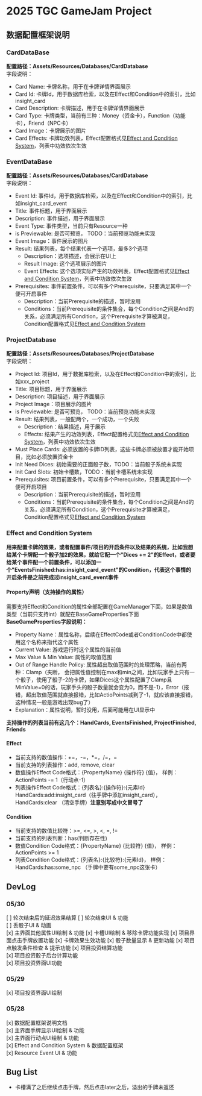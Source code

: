 # 2025 TGC GameJam Project

## 数据配置框架说明
### CardDataBase
**配置路径：Assets/Resources/Databases/CardDatabase**   
字段说明：  
* Card Name: 卡牌名称，用于在卡牌详情界面展示
* Card Id: 卡牌Id，用于数据库检索，以及在Effect和Condition中的索引，比如insight_card
* Card Description: 卡牌描述，用于在卡牌详情界面展示
* Card Type: 卡牌类型，当前有三种：Money（资金卡），Function（功能卡），Friend（NPC卡）
* Card Image：卡牌展示的图片
* Card Effects: 卡牌功效列表，Effect配置格式见<a href="### Effect and Condition System">Effect and Condition System</a>，列表中功效依次生效


### EventDataBase
**配置路径：Assets/Resources/Databases/CardDatabase**   
字段说明：  
* Event Id: 事件Id，用于数据库检索，以及在Effect和Condition中的索引，比如insight_card_event
* Title: 事件标题，用于界面展示
* Description: 事件描述，用于界面展示
* Event Type: 事件类型，当前只有Resource一种
* is Previewable: 是否可预览， TODO：当前预览功能未实现
* Event Image：事件展示的图片
* Result: 结果列表，每个结果代表一个选项，最多3个选项
  * Description：选项描述，会展示在UI上
  * Result Image: 这个选项展示的图片
  * Event Effects: 这个选项实际产生的功效列表，Effect配置格式见<a href="### Effect and Condition System">Effect and Condition System</a>，列表中功效依次生效
* Prerequisites: 事件前置条件，可以有多个Prerequisite，只要满足其中一个便可开启事件
  * Description：当前Prerequisite的描述，暂时没用
  * Conditions：当前Prerequisite的条件集合，每个Condition之间是And的关系，必须满足所有Condition，这个Prerequisite才算被满足，Condition配置格式见<a href="### Effect and Condition System">Effect and Condition System</a>  

### ProjectDatabase
**配置路径：Assets/Resources/Databases/ProjectDatabase**   
字段说明：  
* Project Id: 项目Id，用于数据库检索，以及在Effect和Condition中的索引，比如xxx_project
* Title: 项目标题，用于界面展示
* Description: 项目描述，用于界面展示
* Project Image：项目展示的图片
* is Previewable: 是否可预览， TODO：当前预览功能未实现
* Result: 结果列表，一般配两个，一个成功，一个失败
  * Description：结果描述，用于展示
  * Effects: 结果产生的功效列表，Effect配置格式见<a href="### Effect and Condition System">Effect and Condition System</a>，列表中功效依次生效
* Must Place Cards: 必须放置的卡牌ID列表，这些卡牌必须被放置才能开始项目，比如必须放置资金卡
* Init Need Dices: 初始需要的正面骰子数，TODO：当前骰子系统未实现
* Init Card Slots: 初始卡槽数，TODO：当前卡槽系统未实现
* Prerequisites: 项目前置条件，可以有多个Prerequisite，只要满足其中一个便可开启项目
  * Description：当前Prerequisite的描述，暂时没用
  * Conditions：当前Prerequisite的条件集合，每个Condition之间是And的关系，必须满足所有Condition，这个Prerequisite才算被满足，Condition配置格式见<a href="### Effect and Condition System">Effect and Condition System</a>  



### Effect and Condition System
**用来配置卡牌的效果，或者配置事件/项目的开启条件以及结果的系统，比如我想给某个卡牌配一个骰子加2的效果，就给它配一个"Dices += 2"的Effect，或者要给某个事件配一个前置条件，可以添加一个"EventsFinished:has:insight_card_event"的Condition，代表这个事情的开启条件是之前完成过insight_card_event事件**
#### Property声明（支持操作的属性）
需要支持Effect和Condition的属性全部配置在GameManager下面，如果是数值类型（当前只支持int）就配在BaseGameProperties下面  
**BaseGameProperties字段说明：**
* Property Name：属性名称，后续在EffectCode或者ConditionCode中都使用这个名称来指代这个属性
* Current Value: 游戏运行时这个属性的当前值
* Max Value & Min Value: 属性的取值范围
* Out of Range Handle Policy: 属性超出取值范围时的处理策略，当前有两种：Clamp（夹断， 会把属性值控制在max和min之间，比如玩家手上只有一个骰子，使用了骰子-2的卡牌，如果Dices这个属性配置了Clamp且MinValue=0的话，玩家手头的骰子数量就会变为0，而不是-1），Error（报错，超出取值范围就直接报错，比如ActioPoints减到了-1，就应该直接报错，这种情况一般是游戏出现bug了）
* Explanation：属性说明，暂时没用，后面可能用在UI显示中  

**支持操作的列表当前有这几个：HandCards, EventsFinished, ProjectFinished, Friends**

#### Effect
* 当前支持的数值操作：+=，-=，*=，/=，=
* 当前支持的列表操作：add, remove, clear
* 数值操作Effect Code格式：{PropertyName} {操作符} {值}， 样例：ActionPoints -= 1（行动点-1）
* 列表操作Effect Code格式：{列表名}:{操作符}:{元素Id} HandCards:add:insight_card（往手牌中添加insight_card）， HandCards:clear （清空手牌）**注意别写成中文冒号了**

#### Condition
* 当前支持的数值比较符：>=, <=, >, <, =, !=
* 当前支持的列表判断：has(判断存在性)
* 数值Condition Code格式：{PropertyName} {比较符} {值}， 样例：ActionPoints >= 1 
* 列表Condition Code格式：{列表名}:{比较符}:{元素Id}， 样例：HandCards:has:some_npc （手牌中要有some_npc这张卡） 

## DevLog
### 05/30
[ ] 轮次结束后的延迟效果结算
[ ] 轮次结束UI & 功能  
[ ] 丢骰子UI & 动画  
[x] 主界面其他属性UI绘制 & 功能
[x] 卡槽UI绘制 & 移除卡牌功能实现
[x] 项目界面点击手牌放置功能 
[x] 卡牌效果生效功能
[x] 骰子数量显示 & 更新功能
[x] 项目点触发条件检查 & 提示功能
[x] 项目投资结算功能  
[x] 项目投资骰子后台计算功能  
[x] 项目投资界面UI功能  

### 05/29
[x] 项目投资界面UI绘制  

### 05/28
[x] 数据配置框架说明文档  
[x] 主界面手牌显示UI绘制 & 功能  
[x] 主界面行动点UI绘制 & 功能  
[x] Effect and Condition System & 数据配置框架  
[x] Resource Event UI & 功能  

## Bug List
* 卡槽满了之后继续点击手牌，然后点击later之后，溢出的手牌未返还